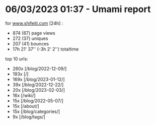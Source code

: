 # 06/03/2023 01:37 - Umami report
for www.shifeiti.com [24h] :

 - 874 (67) page views
 - 272 (37) uniques
 - 207 (41) bounces
 - 17h 21' 37'' (-3h 2' 2'') totaltime


top 10 urls:
 - 260x [/blog/2022-12-09/]
 - 193x [/]
 - 169x [/blog/2023-01-12/]
 - 39x [/blog/2022-12-22/]
 - 20x [/blog/2023-02-03/]
 - 16x [/wiki/]
 - 15x [/blog/2022-05-07/]
 - 15x [/about/]
 - 15x [/blog/categories/]
 - 9x [/blog/tags/]


